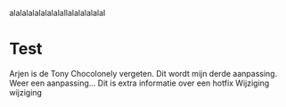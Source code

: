 alalalalalalalalallalalalalalal
# Test
Arjen is de Tony Chocolonely vergeten.
Dit wordt mijn derde aanpassing.
Weer een aanpassing...
Dit is extra informatie over een hotfix
Wijziging wijziging